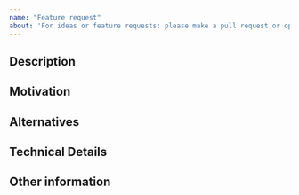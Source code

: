 ```yaml
---
name: "Feature request"
about: 'For ideas or feature requests: please make a pull request or open an issue'
---
```


## Description
<!--- A clear and concise description of what you want to happen. Add any considered drawbacks. -->

## Motivation
<!--- Why is this feature relevant? Please describe the problem you are trying to solve. -->

## Alternatives
<!--- Optionally: Please describe alternative solutions or features you have considered. -->

## Technical Details
<!--- Optionally: Add details like vendor packages or required changes to database tables -->

## Other information
<!--- Optionally: Any other information goes here. -->
